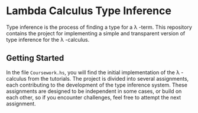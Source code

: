# Lambda Calculus Type Inference

Type inference is the process of finding a type for a λ -term. This repository contains the project for implementing a simple and transparent version of type inference for the λ -calculus.

## Getting Started

In the file `Coursework.hs`, you will find the initial implementation of the λ -calculus from the tutorials. The project is divided into several assignments, each contributing to the development of the type inference system. These assignments are designed to be independent in some cases, or build on each other, so if you encounter challenges, feel free to attempt the next assignment.